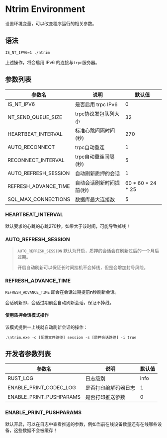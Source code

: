 # Ntrim Environment

设置环境变量，可以改变程序运行的相关参数。

## 语法

```shell
IS_NT_IPV6=1 ./ntrim
```

上述操作，将会启用 IPv6 的连接与`trpc`服务器。

## 参数列表

| 参数名                  | 说明             | 默认值               |
|----------------------|----------------|-------------------|
| IS_NT_IPV6           | 是否启用 trpc IPv6 | 0                 |
| NT_SEND_QUEUE_SIZE   | trpc协议发包队列大小   | 32                |
| HEARTBEAT_INTERVAL   | 标准心跳间隔时间(秒)    | 270               |
| AUTO_RECONNECT       | trpc自动重连       | 1                 |
| RECONNECT_INTERVAL   | trpc自动重连间隔(秒)  | 5                 |
| AUTO_REFRESH_SESSION | 自动刷新质押的会话      | 1                 |
| REFRESH_ADVANCE_TIME | 自动会话刷新时间提前(秒)  | 60 * 60 * 24 * 25 |
| SQL_MAX_CONNECTIONS  | 数据库最大连接数       | 5                 |

### HEARTBEAT_INTERVAL

默认要求的心跳的心跳270秒，如果大于该时间，可能导致掉线！

### AUTO_REFRESH_SESSION

> `AUTO_REFRESH_SESSION` 默认为开启，质押的会话会在刷新过后的一个月后过期。
> 
> 开启自动刷新可以保证长时间挂机不会掉线，但是会增加封号风险。

### REFRESH_ADVANCE_TIME

`REFRESH_ADVANCE_TIME` 即会在会话过期提前**n**秒刷新会话。

会话刷新即，会话过期前会自动刷新会话，保证不掉线。

#### 使用质押会话模式操作

该模式提供一上线就自动刷新会话的操作：

```shell
.\ntrim.exe -c [配置文件路径] session -s [质押会话路径] -i true
```

## 开发者参数列表

| 参数名                     | 说明         | 默认值  |
|-------------------------|------------|------|
| RUST_LOG                | 日志级别       | info |
| ENABLE_PRINT_CODEC_LOG  | 是否打印编解码器日志 | 1    |
| ENABLE_PRINT_PUSHPARAMS | 是否打印推送参数   | 0    |

### ENABLE_PRINT_PUSHPARAMS

默认开启，可以在日志中查看推送的参数，例如当前在线设备数量还有在线哪些设备，这些数据不会被缓存！
